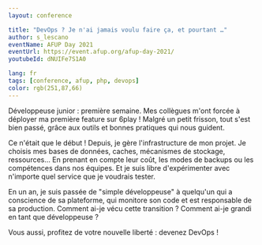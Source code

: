 ```yaml
---
layout: conference

title: "DevOps ? Je n'ai jamais voulu faire ça, et pourtant …"
author: s_lescano
eventName: AFUP Day 2021
eventUrl: https://event.afup.org/afup-day-2021/
youtubeId: dNUIFe7S1A0

lang: fr
tags: [conference, afup, php, devops]
color: rgb(251,87,66)
---
```


Développeuse junior : première semaine. Mes collègues m'ont forcée à déployer ma première feature sur 6play ! Malgré un petit frisson, tout s'est bien passé, grâce aux outils et bonnes pratiques qui nous guident.

Ce n'était que le début ! Depuis, je gère l'infrastructure de mon projet. Je choisis mes bases de données, caches, mécanismes de stockage, ressources… En prenant en compte leur coût, les modes de backups ou les compétences dans nos équipes. Et je suis libre d'expérimenter avec n'importe quel service que je voudrais tester.

En un an, je suis passée de "simple développeuse" à quelqu'un qui a conscience de sa plateforme, qui monitore son code et est responsable de sa production. Comment ai-je vécu cette transition ? Comment ai-je grandi en tant que développeuse ?

Vous aussi, profitez de votre nouvelle liberté : devenez DevOps !